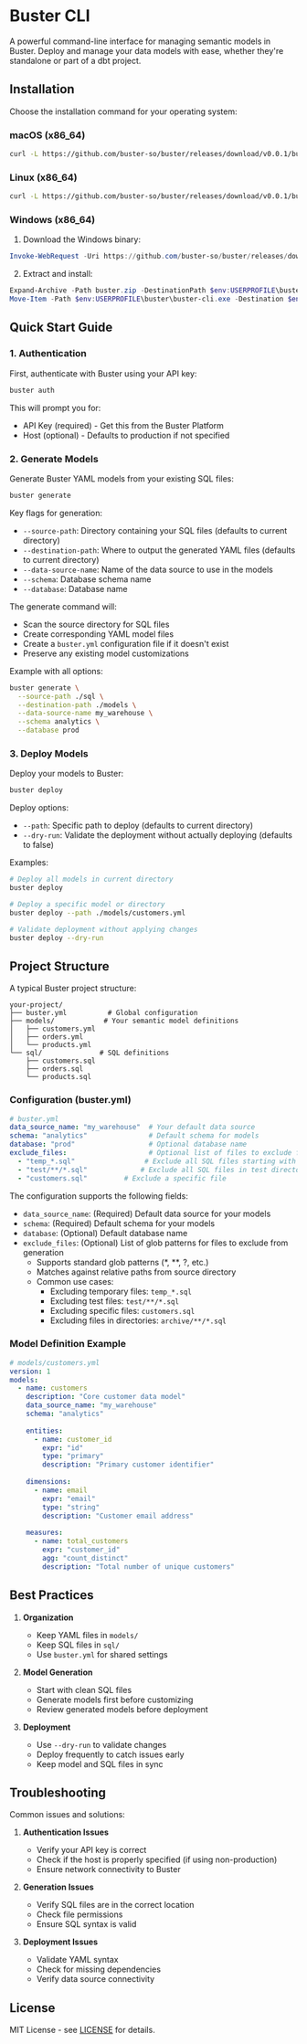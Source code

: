 # Buster CLI

A powerful command-line interface for managing semantic models in Buster. Deploy and manage your data models with ease, whether they're standalone or part of a dbt project.

## Installation

Choose the installation command for your operating system:

### macOS (x86_64)
```bash
curl -L https://github.com/buster-so/buster/releases/download/v0.0.1/buster-cli-darwin-x86_64.tar.gz | tar xz && sudo mv buster-cli /usr/local/bin/buster && sudo chmod +x /usr/local/bin/buster
```

### Linux (x86_64)
```bash
curl -L https://github.com/buster-so/buster/releases/download/v0.0.1/buster-cli-linux-x86_64.tar.gz | tar xz && sudo mv buster-cli /usr/local/bin/buster && sudo chmod +x /usr/local/bin/buster
```

### Windows (x86_64)
1. Download the Windows binary:
```powershell
Invoke-WebRequest -Uri https://github.com/buster-so/buster/releases/download/v0.0.1/buster-cli-windows-x86_64.zip -OutFile buster.zip
```

2. Extract and install:
```powershell
Expand-Archive -Path buster.zip -DestinationPath $env:USERPROFILE\buster
Move-Item -Path $env:USERPROFILE\buster\buster-cli.exe -Destination $env:LOCALAPPDATA\Microsoft\WindowsApps\buster.exe
```

## Quick Start Guide

### 1. Authentication

First, authenticate with Buster using your API key:

```bash
buster auth
```

This will prompt you for:
- API Key (required) - Get this from the Buster Platform
- Host (optional) - Defaults to production if not specified

### 2. Generate Models

Generate Buster YAML models from your existing SQL files:

```bash
buster generate
```

Key flags for generation:
- `--source-path`: Directory containing your SQL files (defaults to current directory)
- `--destination-path`: Where to output the generated YAML files (defaults to current directory)
- `--data-source-name`: Name of the data source to use in the models
- `--schema`: Database schema name
- `--database`: Database name

The generate command will:
- Scan the source directory for SQL files
- Create corresponding YAML model files
- Create a `buster.yml` configuration file if it doesn't exist
- Preserve any existing model customizations

Example with all options:
```bash
buster generate \
  --source-path ./sql \
  --destination-path ./models \
  --data-source-name my_warehouse \
  --schema analytics \
  --database prod
```

### 3. Deploy Models

Deploy your models to Buster:

```bash
buster deploy
```

Deploy options:
- `--path`: Specific path to deploy (defaults to current directory)
- `--dry-run`: Validate the deployment without actually deploying (defaults to false)

Examples:
```bash
# Deploy all models in current directory
buster deploy

# Deploy a specific model or directory
buster deploy --path ./models/customers.yml

# Validate deployment without applying changes
buster deploy --dry-run
```

## Project Structure

A typical Buster project structure:

```
your-project/
├── buster.yml          # Global configuration
├── models/            # Your semantic model definitions
│   ├── customers.yml
│   ├── orders.yml
│   └── products.yml
└── sql/              # SQL definitions
    ├── customers.sql
    ├── orders.sql
    └── products.sql
```

### Configuration (buster.yml)

```yaml
# buster.yml
data_source_name: "my_warehouse"  # Your default data source
schema: "analytics"               # Default schema for models
database: "prod"                  # Optional database name
exclude_files:                    # Optional list of files to exclude from generation
  - "temp_*.sql"                 # Exclude all SQL files starting with temp_
  - "test/**/*.sql"             # Exclude all SQL files in test directories
  - "customers.sql"         # Exclude a specific file
```

The configuration supports the following fields:
- `data_source_name`: (Required) Default data source for your models
- `schema`: (Required) Default schema for your models
- `database`: (Optional) Default database name
- `exclude_files`: (Optional) List of glob patterns for files to exclude from generation
  - Supports standard glob patterns (*, **, ?, etc.)
  - Matches against relative paths from source directory
  - Common use cases:
    - Excluding temporary files: `temp_*.sql`
    - Excluding test files: `test/**/*.sql`
    - Excluding specific files: `customers.sql`
    - Excluding files in directories: `archive/**/*.sql`

### Model Definition Example

```yaml
# models/customers.yml
version: 1
models:
  - name: customers
    description: "Core customer data model"
    data_source_name: "my_warehouse"
    schema: "analytics"
    
    entities:
      - name: customer_id
        expr: "id"
        type: "primary"
        description: "Primary customer identifier"
    
    dimensions:
      - name: email
        expr: "email"
        type: "string"
        description: "Customer email address"
    
    measures:
      - name: total_customers
        expr: "customer_id"
        agg: "count_distinct"
        description: "Total number of unique customers"
```

## Best Practices

1. **Organization**
   - Keep YAML files in `models/`
   - Keep SQL files in `sql/`
   - Use `buster.yml` for shared settings

2. **Model Generation**
   - Start with clean SQL files
   - Generate models first before customizing
   - Review generated models before deployment

3. **Deployment**
   - Use `--dry-run` to validate changes
   - Deploy frequently to catch issues early
   - Keep model and SQL files in sync

## Troubleshooting

Common issues and solutions:

1. **Authentication Issues**
   - Verify your API key is correct
   - Check if the host is properly specified (if using non-production)
   - Ensure network connectivity to Buster

2. **Generation Issues**
   - Verify SQL files are in the correct location
   - Check file permissions
   - Ensure SQL syntax is valid

3. **Deployment Issues**
   - Validate YAML syntax
   - Check for missing dependencies
   - Verify data source connectivity

## License

MIT License - see [LICENSE](LICENSE) for details.
